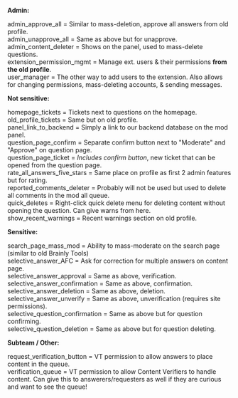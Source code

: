 **Admin:**

admin_approve_all = Similar to mass-deletion, approve all answers from old profile.\
admin_unapprove_all = Same as above but for unapprove.\
admin_content_deleter = Shows on the panel, used to mass-delete questions.\
extension_permission_mgmt = Manage ext. users & their permissions **from the old profile**.\
user_manager = The other way to add users to the extension. Also allows for changing permissions, mass-deleting accounts, & sending messages.

**Not sensitive:**

homepage_tickets = Tickets next to questions on the homepage.\
old_profile_tickets = Same but on old profile.\
panel_link_to_backend = Simply a link to our backend database on the mod panel.\
question_page_confirm = Separate confirm button next to "Moderate" and "Approve" on question page.\
question_page_ticket = *Includes confirm button*, new ticket that can be opened from the question page.\
rate_all_answers_five_stars = Same place on profile as first 2 admin features but for rating.\
reported_comments_deleter = Probably will not be used but used to delete all comments in the mod all queue.\
quick_deletes = Right-click quick delete menu for deleting content without opening the question. Can give warns from here.\
show_recent_warnings = Recent warnings section on old profile.


**Sensitive:**

search_page_mass_mod = Ability to mass-moderate on the search page (similar to old Brainly Tools)\
selective_answer_AFC = Ask for correction for multiple answers on content page.\
selective_answer_approval = Same as above, verification.\
selective_answer_confirmation = Same as above, confirmation.\
selective_answer_deletion = Same as above, deletion.\
selective_answer_unverify = Same as above, unverification (requires site permissions).\
selective_question_confirmation = Same as above but for question confirming.\
selective_question_deletion = Same as above but for question deleting.



**Subteam / Other:**

request_verification_button = VT permission to allow answers to place content in the queue.\
verification_queue = VT permission to allow Content Verifiers to handle content. Can give this to answerers/requesters as well if they are curious and want to see the queue!

